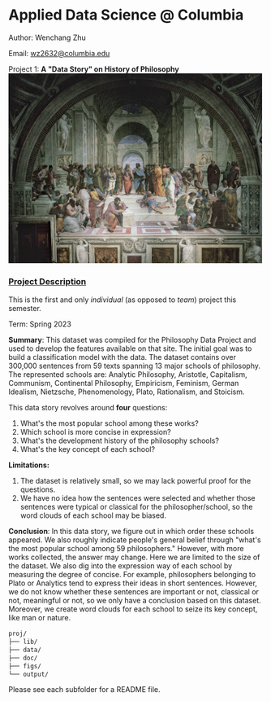 # Applied Data Science @ Columbia

Author: Wenchang Zhu

Email: wz2632@columbia.edu

Project 1: **A "Data Story" on History of Philosophy**
<img src="figs/Philosophy.png" width="500">

### [Project Description](doc/)
This is the first and only *individual* (as opposed to *team*) project this semester. 

Term: Spring 2023

**Summary**: This dataset was compiled for the Philosophy Data Project and used to develop the features available on that site. The initial goal was to build a classification model with the data. The dataset contains over 300,000 sentences from 59 texts spanning 13 major schools of philosophy. The represented schools are: Analytic Philosophy, Aristotle, Capitalism, Communism, Continental Philosophy, Empiricism, Feminism, German Idealism, Nietzsche, Phenomenology, Plato, Rationalism, and Stoicism.

This data story revolves around **four** questions:

1.   What's the most popular school among these works?
2.   Which school is more concise in expression?
3.   What's the development history of the philosophy schools?
4.   What's the key concept of each school?

**Limitations:**

1.   The dataset is relatively small, so we may lack powerful proof for the questions.
2.   We have no idea how the sentences were selected and whether those sentences were typical or classical for the philosopher/school, so the word clouds of each school may be biased. 

**Conclusion**: In this data story, we figure out in which order these schools appeared. We also roughly indicate people's general belief through "what's the most popular school among 59 philosophers." However, with more works collected, the answer may change. Here we are limited to the size of the dataset. We also dig into the expression way of each school by measuring the degree of concise. For example, philosophers belonging to Plato or Analytics tend to express their ideas in short sentences. However, we do not know whether these sentences are important or not, classical or not, meaningful or not, so we only have a conclusion based on this dataset. Moreover, we create word clouds for each school to seize its key concept, like man or nature. 

```
proj/
├── lib/
├── data/
├── doc/
├── figs/
└── output/
```

Please see each subfolder for a README file.


